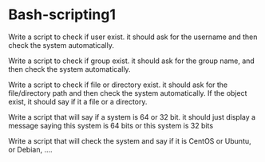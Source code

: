 # Bash-scripting1

Write a script to check if user exist. it should ask for the username and then check the system automatically.

Write a script to check if group exist. it should ask for the group name, and then check the system automatically.

Write a script to check if file or directory exist. it should ask for the file/directory path and then check the system automatically. 
If the object  exist, it should say if it a file or a directory.

Write a script that will say if a system is 64 or 32 bit. 
it should just display a message saying this system is 64 bits or this system is 32 bits

Write a script that will check the system and say if it is CentOS or Ubuntu, or Debian, ....
